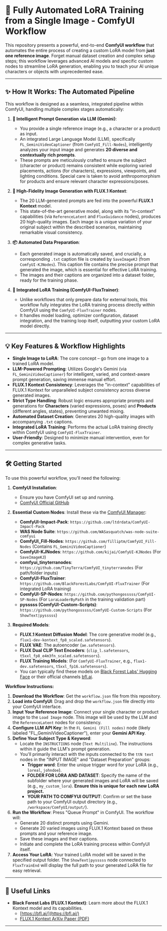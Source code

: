 # 🚀 Fully Automated LoRA Training from a Single Image - ComfyUI Workflow

This repository presents a powerful, end-to-end **ComfyUI workflow** that automates the entire process of creating a custom LoRA model from **just one reference image**. Forget manual dataset creation and complex setup steps; this workflow leverages advanced AI models and specific custom nodes to streamline LoRA generation, enabling you to teach your AI unique characters or objects with unprecedented ease.

---

## ✨ How It Works: The Automated Pipeline

This workflow is designed as a seamless, integrated pipeline within ComfyUI, handling multiple complex stages automatically:

1.  **📸 Intelligent Prompt Generation via LLM (Gemini)**:
    * You provide a single reference image (e.g., a character or a product) as input.
    * An integrated Large Language Model (LLM), specifically `FL_GeminiVideoCaptioner` (from `ComfyUI_Fill-Nodes`), intelligently analyzes your input image and generates **20 diverse and contextually rich prompts**.
    * These prompts are meticulously crafted to ensure the subject (character or product) remains consistent while exploring varied placements, actions (for characters), expressions, viewpoints, and lighting conditions. Special care is taken to avoid anthropomorphism for products and ensure relevant character expressions/poses.

2.  **🎨 High-Fidelity Image Generation with FLUX.1 Kontext**:
    * The 20 LLM-generated prompts are fed into the powerful **FLUX.1 Kontext** model.
    * This state-of-the-art generative model, along with its "in-context" capabilities (via `ReferenceLatent` and `FluxGuidance` nodes), produces 20 high-quality images. Each image is a unique variation of your original subject within the described scenarios, maintaining remarkable visual consistency.

3.  **📦 Automated Data Preparation**:
    * Each generated image is automatically saved, and crucially, a corresponding `.txt` caption file is created by `SaveImageKJ` (from `ComfyUI-KJNodes`). This caption file contains the precise prompt that generated the image, which is essential for effective LoRA training.
    * The images and their captions are organized into a dataset folder, ready for the training phase.

4.  **🧠 Integrated LoRA Training (ComfyUI-FluxTrainer)**:
    * Unlike workflows that only prepare data for external tools, this workflow fully integrates the LoRA training process directly within ComfyUI using the `ComfyUI-FluxTrainer` nodes.
    * It handles model loading, optimizer configuration, dataset integration, and the training loop itself, outputting your custom LoRA model directly.

---

## 💡 Key Features & Workflow Highlights

* **Single Image to LoRA**: The core concept – go from one image to a trained LoRA model.
* **LLM-Powered Prompting**: Utilizes Google's Gemini (via `FL_GeminiVideoCaptioner`) for intelligent, varied, and context-aware prompt generation, saving immense manual effort.
* **FLUX.1 Kontext Consistency**: Leverages the "in-context" capabilities of FLUX.1 Kontext for unparalleled subject consistency across diverse generated images.
* **Strict Type Handling**: Robust logic ensures appropriate prompts and generations for **Characters** (varied expressions, poses) and **Products** (different angles, states), preventing unwanted mixing.
* **Automated Dataset Creation**: Generates 20 high-quality images with accompanying `.txt` captions.
* **Integrated LoRA Training**: Performs the actual LoRA training directly within ComfyUI using `ComfyUI-FluxTrainer`.
* **User-Friendly**: Designed to minimize manual intervention, even for complex generative tasks.

---

## 🛠️ Getting Started

To use this powerful workflow, you'll need the following:

1.  **ComfyUI Installation**:
    * Ensure you have ComfyUI set up and running.
    * [ComfyUI Official GitHub](https://github.com/comfyanonymous/ComfyUI)

2.  **Essential Custom Nodes**: Install these via the [ComfyUI Manager](https://github.com/ltdrdata/ComfyUI-Manager):
    * **ComfyUI-Impact-Pack**: `https://github.com/ltdrdata/ComfyUI-Impact-Pack`
    * **WAS Node Suite**: `https://github.com/WASasquatch/was-node-suite-comfyui`
    * **ComfyUI_Fill-Nodes**: `https://github.com/filliptm/ComfyUI_Fill-Nodes` (Contains `FL_GeminiVideoCaptioner`)
    * **ComfyUI-KJNodes**: `https://github.com/kijai/ComfyUI-KJNodes` (For `SaveImageKJ`)
    * **comfyui_tinyterranodes**: `https://github.com/TinyTerra/ComfyUI_tinyterranodes` (For path/folder inputs)
    * **ComfyUI-FluxTrainer**: `https://github.com/BlackForestLabs/ComfyUI-FluxTrainer` (For integrated LoRA training)
    * **ComfyUI-SP-Nodes**: `https://github.com/pythongosssss/ComfyUI-SP-Nodes` (For `LoraLoaderByPath` in the training validation part)
    * **pysssss (ComfyUI-Custom-Scripts)**: `https://github.com/pythongosssss/ComfyUI-Custom-Scripts` (For `ShowText|pysssss`)

3.  **Required Models**:
    * **FLUX.1 Kontext Diffusion Model**: The core generative model (e.g., `flux1-dev-kontext_fp8_scaled.safetensors`).
    * **FLUX VAE**: The autoencoder (`ae.safetensors`).
    * **FLUX Dual CLIP Text Encoders**: (`clip_l.safetensors`, `t5xxl_fp8_e4m3fn_scaled.safetensors`).
    * **FLUX Training Models**: (For `ComfyUI-FluxTrainer`, e.g., `flux1-dev.safetensors`, `t5xxl_fp16.safetensors`).
    * You can typically find these models on [Black Forest Labs' Hugging Face](https://huggingface.co/Comfy-Org/Lumina_Image_2.0_Repackaged) or their official channels [bfl.ai](https://bfl.ai/).

**Workflow Instructions:**

1.  **Download the Workflow**: Get the `workflow.json` file from this repository.
2.  **Load into ComfyUI**: Drag and drop the `workflow.json` file directly into your ComfyUI interface.
3.  **Input Your Reference Image**: Connect your single character or product image to the `Load Image` node. This image will be used by the LLM and the `ReferenceLatent` nodes for consistency.
4.  **Configure LLM API Key**: In the `FL Gemini (Fill nodes)` node (likely labeled "FL_GeminiVideoCaptioner"), enter your **Gemini API Key**.
5.  **Define Your Subject Type & Keyword**:
    * Locate the `INSTRUCTIONS` node (`Text Multiline`). The instructions within it guide the LLM's prompt generation.
    * You'll primarily interact with the inputs connected to the `ttN text` nodes in the "INPUT IMAGE" and "Dataset Preparation" groups:
        * **Trigger word**: Enter the unique trigger word for your LoRA (e.g., `loreal`, `johndoe`).
        * **FOLDER FOR LORA AND DATASET**: Specify the name of the subfolder where your generated images and LoRA will be saved (e.g., `my_custom_lora`). **Ensure this is unique for each new LoRA project.**
        * **YOUR PATH TO COMFYUI OUTPUT**: Confirm or set the base path to your ComfyUI output directory (e.g., `/workspace/ComfyUI/output/`).
6.  **Run the Workflow**: Press "Queue Prompt" in ComfyUI. The workflow will:
    * Generate 20 distinct prompts using Gemini.
    * Generate 20 varied images using FLUX.1 Kontext based on these prompts and your reference image.
    * Save these images and their captions.
    * Initiate and complete the LoRA training process within ComfyUI itself.
7.  **Access Your LoRA**: Your trained LoRA model will be saved in the specified output folder. The `ShowText|pysssss` node connected to `FluxTrainEnd` will display the full path to your generated LoRA file for easy retrieval.

---

## 🔗 Useful Links

* **Black Forest Labs (FLUX.1 Kontext)**: Learn more about the FLUX.1 Kontext model and its capabilities.
    * [https://bfl.ai/](https://bfl.ai/)
    * [FLUX.1 Kontext ArXiv Paper (PDF)](https://arxiv.org/pdf/2506.15742)

---